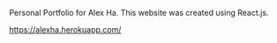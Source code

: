 Personal Portfolio for Alex Ha. This website was created using React.js. 

https://alexha.herokuapp.com/